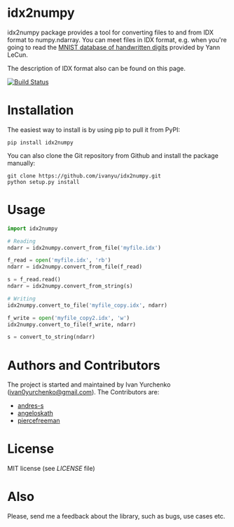 idx2numpy
=========

idx2numpy package provides a tool for converting files to and from
IDX format to numpy.ndarray. You can meet files in IDX format,
e.g. when you're going to read the [MNIST database of handwritten digits](http://yann.lecun.com/exdb/mnist/) provided by Yann LeCun.

The description of IDX format also can be found on this page.

[![Build Status](https://travis-ci.org/ivanyu/idx2numpy.svg?branch=master)](https://travis-ci.org/ivanyu/idx2numpy)

Installation
============

The easiest way to install is by using pip to pull it from PyPI:

    pip install idx2numpy

You can also clone the Git repository from Github and install 
the package manually:

    git clone https://github.com/ivanyu/idx2numpy.git
    python setup.py install

Usage
=====

```python
import idx2numpy

# Reading
ndarr = idx2numpy.convert_from_file('myfile.idx')

f_read = open('myfile.idx', 'rb')
ndarr = idx2numpy.convert_from_file(f_read)

s = f_read.read()
ndarr = idx2numpy.convert_from_string(s)

# Writing    
idx2numpy.convert_to_file('myfile_copy.idx', ndarr)

f_write = open('myfile_copy2.idx', 'w')
idx2numpy.convert_to_file(f_write, ndarr)

s = convert_to_string(ndarr)
```

Authors and Contributors
========================
The project is started and maintained by Ivan Yurchenko
(ivan0yurchenko@gmail.com).
The Contributors are:
 * [andres-s](https://github.com/andres-s)
 * [angeloskath](https://github.com/angeloskath)
 * [piercefreeman](https://github.com/piercefreeman)

License
=======
MIT license (see *LICENSE* file)


Also
====

Please, send me a feedback about the library, such as bugs, use cases etc.
